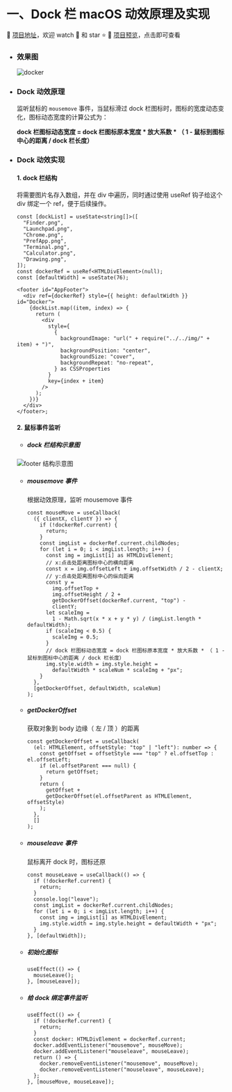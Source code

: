 # 一、Dock 栏 macOS 动效原理及实现

:dart: [项目地址](https://liucrystal24.github.io/macos-desk)，欢迎 watch :eyes: 和 star :star:
:book: [项目预览](https://liucrystal24.github.io/macos-desk)，点击即可查看

- ### 效果图

  ![docker](../gif/docker.gif)

- ### Dock 动效原理

  监听鼠标的 `mousemove` 事件，当鼠标滑过 dock 栏图标时，图标的宽度动态变化，图标动态宽度的计算公式为：

  **dock 栏图标动态宽度 = dock 栏图标原本宽度 \* 放大系数 \* （ 1 - 鼠标到图标中心的距离 / dock 栏长度）**

- ### Dock 动效实现

  #### 1. dock 栏结构

  将需要图片名存入数组，并在 div 中遍历，同时通过使用 useRef 钩子给这个 div 绑定一个 ref，便于后续操作。

  ```tsx
  const [dockList] = useState<string[]>([
    "Finder.png",
    "Launchpad.png",
    "Chrome.png",
    "PrefApp.png",
    "Terminal.png",
    "Calculator.png",
    "Drawing.png",
  ]);
  const dockerRef = useRef<HTMLDivElement>(null);
  const [defaultWidth] = useState(76);

  <footer id="AppFooter">
    <div ref={dockerRef} style={{ height: defaultWidth }} id="Docker">
      {dockList.map((item, index) => {
        return (
          <div
            style={
              {
                backgroundImage: "url(" + require("../../img/" + item) + ")",
                backgroundPosition: "center",
                backgroundSize: "cover",
                backgroundRepeat: "no-repeat",
              } as CSSProperties
            }
            key={index + item}
          />
        );
      })}
    </div>
  </footer>;
  ```

  #### 2. 鼠标事件监听

  - ##### dock 栏结构示意图

  ![footer 结构示意图](../img/footer.png)

  - ##### mousemove 事件

    根据动效原理，监听 mousemove 事件

    ```tsx
    const mouseMove = useCallback(
      ({ clientX, clientY }) => {
        if (!dockerRef.current) {
          return;
        }
        const imgList = dockerRef.current.childNodes;
        for (let i = 0; i < imgList.length; i++) {
          const img = imgList[i] as HTMLDivElement;
          // x:点击处距离图标中心的横向距离
          const x = img.offsetLeft + img.offsetWidth / 2 - clientX;
          // y:点击处距离图标中心的纵向距离
          const y =
            img.offsetTop +
            img.offsetHeight / 2 +
            getDockerOffset(dockerRef.current, "top") -
            clientY;
          let scaleImg =
            1 - Math.sqrt(x * x + y * y) / (imgList.length * defaultWidth);
          if (scaleImg < 0.5) {
            scaleImg = 0.5;
          }
          // dock 栏图标动态宽度 = dock 栏图标原本宽度 * 放大系数 * （ 1 - 鼠标到图标中心的距离 / dock 栏长度）
          img.style.width = img.style.height =
            defaultWidth * scaleNum * scaleImg + "px";
        }
      },
      [getDockerOffset, defaultWidth, scaleNum]
    );
    ```

  - ##### getDockerOffset

    获取对象到 body 边缘（ 左 / 顶 ）的距离

    ```tsx
    const getDockerOffset = useCallback(
      (el: HTMLElement, offsetStyle: "top" | "left"): number => {
        const getOffset = offsetStyle === "top" ? el.offsetTop : el.offsetLeft;
        if (el.offsetParent === null) {
          return getOffset;
        }
        return (
          getOffset +
          getDockerOffset(el.offsetParent as HTMLElement, offsetStyle)
        );
      },
      []
    );
    ```

  - ##### mouseleave 事件

    鼠标离开 dock 时，图标还原

    ```tsx
    const mouseLeave = useCallback(() => {
      if (!dockerRef.current) {
        return;
      }
      console.log("leave");
      const imgList = dockerRef.current.childNodes;
      for (let i = 0; i < imgList.length; i++) {
        const img = imgList[i] as HTMLDivElement;
        img.style.width = img.style.height = defaultWidth + "px";
      }
    }, [defaultWidth]);
    ```

  - ##### 初始化图标

    ```tsx
    useEffect(() => {
      mouseLeave();
    }, [mouseLeave]);
    ```

  - ##### 给 dock 绑定事件监听

    ```tsx
    useEffect(() => {
      if (!dockerRef.current) {
        return;
      }
      const docker: HTMLDivElement = dockerRef.current;
      docker.addEventListener("mousemove", mouseMove);
      docker.addEventListener("mouseleave", mouseLeave);
      return () => {
        docker.removeEventListener("mousemove", mouseMove);
        docker.removeEventListener("mouseleave", mouseLeave);
      };
    }, [mouseMove, mouseLeave]);
    ```
